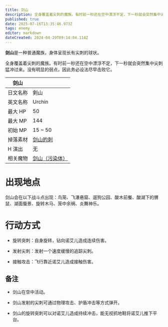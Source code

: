 ```yaml
---
title: 剑山
description: 全身覆盖着尖刺的魔族。有时前一秒还在空中漂浮不定，下一秒就会突然集中尖刺猛冲过来。
published: true
date: 2025-07-16T13:35:46.973Z
tags: enemy
editor: markdown
dateCreated: 2024-04-29T09:14:04.114Z
---
```


**剑山**是一种普通魔族，身体呈现长有尖刺的球状。

全身覆盖着尖刺的魔族。有时前一秒还在空中漂浮不定，下一秒就会突然集中尖刺猛冲过来。没有明显的弱点，因此务必设法尽早击败它。

<!-- 在这里放置图像 -->

| 剑山 ||
| - | - |
| 日文名称 | <span lang="ja">剣山</span> |
| 英文名称 | Urchin |
| 最大 HP | 50 |
| 最大 MP | 144 |
| 初始 MP | 15 ~ 50 |
| 掉落素材 | [剑山的刺](/zh/item/urchin-spine) |
| H 演出 | 无 |
| 相关魔物 | [剑山（污染体）](/zh/enemy/urchin-contaminated) |

# 出现地点

剑山会在以下战斗点出现：鸟笼、飞瀑悬窟、遛狗公园、酸木前餐、酸湖下的猬鼠、湖面蜃景、旋转木马、笼中余祸、炎舞神乐。

# 行动方式

- 旋转突刺：自身旋转，钻向诺艾儿造成连续伤害。

- 发射尖刺：发射一个速度缓慢的追踪尖刺。

- 接触攻击：飞行靠近诺艾儿造成接触伤害。

## 备注

- 剑山在空中活动。

- 剑山发射的尖刺可通过物理攻击、护盾冲击等方式弹开。

- 剑山的旋转突刺可以对诺艾儿造成持续冲击，能无视抓地鞋将诺艾儿推下平台。
